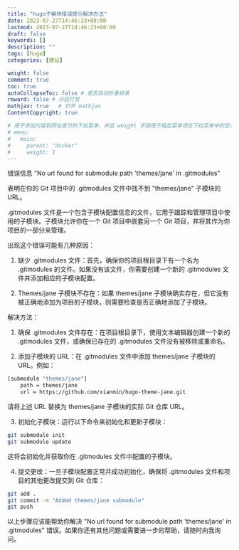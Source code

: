 ```yaml
---
title: "hugo子模块错误提示解决办法"
date: 2023-07-27T14:46:23+08:00
lastmod: 2023-07-27T14:46:23+08:00
draft: false
keywords: []
description: ""
tags: [hugo]
categories: [建站]

weight: false
comment: true
toc: true
autoCollapseToc: false # 是否自动折叠目录
reward: false # 开启打赏
mathjax: true   # 打开 mathjax
ContentCopyright: true

# 用于添加内容到网站首页的下拉菜单，并且 weight 字段用于指定菜单项在下拉菜单中的显示顺序。
# menu:
#   main:
#     parent: "docker"
#     weight: 1
---
```






错误信息 "No url found for submodule path 'themes/jane' in .gitmodules" 

表明在你的 Git 项目中的 .gitmodules 文件中找不到 "themes/jane" 子模块的 URL。

.gitmodules 文件是一个包含子模块配置信息的文件，它用于跟踪和管理项目中使用的子模块。子模块允许你在一个 Git 项目中嵌套另一个 Git 项目，并将其作为你项目的一部分来管理。

出现这个错误可能有几种原因：

1. 缺少 .gitmodules 文件：首先，确保你的项目根目录下有一个名为 .gitmodules 的文件。如果没有该文件，你需要创建一个新的 .gitmodules 文件并添加相应的子模块配置。

2. Themes/jane 子模块不存在：如果 themes/jane 子模块确实存在，但它没有被正确地添加为项目的子模块，则需要检查是否正确地添加了子模块。

解决方法：

1. 确保 .gitmodules 文件存在：在项目根目录下，使用文本编辑器创建一个新的 .gitmodules 文件，或确保已存在的 .gitmodules 文件没有被移除或重命名。

2. 添加子模块的 URL：在 .gitmodules 文件中添加 themes/jane 子模块的 URL。例如：

```bash
[submodule "themes/jane"]
    path = themes/jane
    url = https://github.com/xianmin/hugo-theme-jane.git
```

请将上述 URL 替换为 themes/jane 子模块的实际 Git 仓库 URL。

3. 初始化子模块：运行以下命令来初始化和更新子模块：

```bash
git submodule init
git submodule update
```

这将会初始化并获取你在 .gitmodules 文件中配置的子模块。

4. 提交更改：一旦子模块配置正常并成功初始化，确保将 .gitmodules 文件和项目的其他更改提交到 Git 仓库：

```bash
git add .
git commit -m "Added themes/jane submodule"
git push
```

以上步骤应该能帮助你解决 "No url found for submodule path 'themes/jane' in .gitmodules" 错误。如果你还有其他问题或需要进一步的帮助，请随时向我询问。